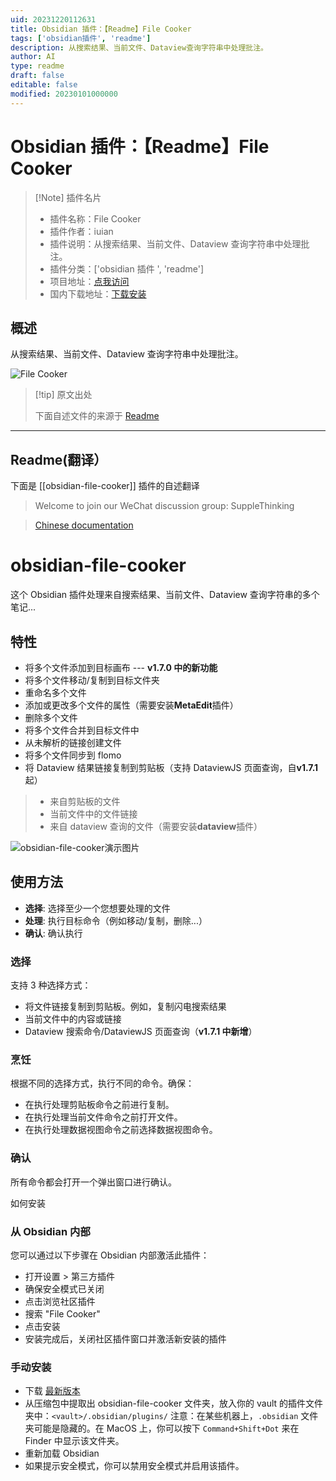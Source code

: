 ```yaml
---
uid: 20231220112631
title: Obsidian 插件：【Readme】File Cooker
tags: ['obsidian插件', 'readme']
description: 从搜索结果、当前文件、Dataview查询字符串中处理批注。
author: AI
type: readme
draft: false
editable: false
modified: 20230101000000
---
```


# Obsidian 插件：【Readme】File Cooker

> [!Note] 插件名片
> - 插件名称：File Cooker
> - 插件作者：iuian
> - 插件说明：从搜索结果、当前文件、Dataview 查询字符串中处理批注。
> - 插件分类：['obsidian 插件 ', 'readme']
> - 项目地址：[点我访问](https://github.com/ivaneye/obsidian-files-cooker)
> - 国内下载地址：[下载安装](https://pkmer.cn/products/plugin/pluginMarket/?obsidian-file-cooker)

## 概述

从搜索结果、当前文件、Dataview 查询字符串中处理批注。

![File Cooker](https://cdn.pkmer.cn/covers/obsidian-file-cooker.png!pkmer)

> [!tip] 原文出处
>
>下面自述文件的来源于 [Readme](https://ghproxy.net/https://raw.githubusercontent.com/ivaneye/obsidian-files-cooker/main/README.md)

---

## Readme(翻译）

下面是 [[obsidian-file-cooker]] 插件的自述翻译

> Welcome to join our WeChat discussion group: SuppleThinking

> [Chinese documentation](README_zh.md)

# obsidian-file-cooker

这个 Obsidian 插件处理来自搜索结果、当前文件、Dataview 查询字符串的多个笔记...

## 特性

- 将多个文件添加到目标画布 --- **v1.7.0 中的新功能**
- 将多个文件移动/复制到目标文件夹
- 重命名多个文件
- 添加或更改多个文件的属性（需要安装**MetaEdit**插件）
- 删除多个文件
- 将多个文件合并到目标文件中
- 从未解析的链接创建文件
- 将多个文件同步到 flomo
- 将 Dataview 结果链接复制到剪贴板（支持 DataviewJS 页面查询，自**v1.7.1**起）

> - 来自剪贴板的文件
> - 当前文件中的文件链接
> - 来自 dataview 查询的文件（需要安装**dataview**插件）

![obsidian-file-cooker演示图片](https://cdn.pkmer.cn/covers/obsidian-file-cooker_2_0.png!pkmer)

## 使用方法

- **选择**: 选择至少一个您想要处理的文件
- **处理**: 执行目标命令（例如移动/复制，删除...）
- **确认**: 确认执行

### 选择

支持 3 种选择方式：

- 将文件链接复制到剪贴板。例如，复制闪电搜索结果
- 当前文件中的内容或链接
- Dataview 搜索命令/DataviewJS 页面查询（**v1.7.1 中新增**）

### 烹饪

根据不同的选择方式，执行不同的命令。确保：

- 在执行处理剪贴板命令之前进行复制。
- 在执行处理当前文件命令之前打开文件。
- 在执行处理数据视图命令之前选择数据视图命令。

### 确认

所有命令都会打开一个弹出窗口进行确认。

如何安装

### 从 Obsidian 内部

您可以通过以下步骤在 Obsidian 内部激活此插件：

- 打开设置 > 第三方插件
- 确保安全模式已关闭
- 点击浏览社区插件
- 搜索 "File Cooker"
- 点击安装
- 安装完成后，关闭社区插件窗口并激活新安装的插件

### 手动安装

- 下载 [最新版本](https://github.com/ivaneye/obsidian-files-cooker/releases/latest)
- 从压缩包中提取出 obsidian-file-cooker 文件夹，放入你的 vault 的插件文件夹中：`<vault>/.obsidian/plugins/`
注意：在某些机器上，`.obsidian` 文件夹可能是隐藏的。在 MacOS 上，你可以按下 `Command+Shift+Dot` 来在 Finder 中显示该文件夹。
- 重新加载 Obsidian
- 如果提示安全模式，你可以禁用安全模式并启用该插件。



